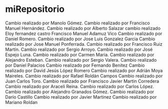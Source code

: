 # miRepositorio
Cambio realizado por Manolo Gómez.
Cambio realizado por Francisco Manuel Hernández.
Cambio realizado por Alberto Salazar
cambio realizado Eloy fernandez castro
Francisco Manuel Adamuz Vico
Cambio realizado por Daniel Romero.
Cambio realizado por Jose Luis Gonzalez Garcia
Cambio realizado por Jose Manuel Ponferrada.
Cambio realizado por Francisco Ruiz Martín.
Cambio realizado por Sergio Arroyo.
Cambio realizado por José Espejo Luna.
Cambio realizado por Carmen Maria.
Cambio realizado por Alejandro Esteban.
Cambio realizado por Sergio Valera.
Cambio realizado por Daniel Palacios
Cambio realizado por Fernando Benitez
Cambio realizado por David Jesús López Romero
Cambio realizado por Adrián Moya Maireles.
Cambio realizado por Rafael Roldán Campos
Cambio realizado por Juan Carlos Toro.
Cambio realizado por Francisco Javier Martin Corredera
Cambio realizado por Araceli Reina.
Cambio realizado por Carlos López.
Cambio realizado por Alejandro Granados Gómez.
Cambio realizado por Darío Castillo
Cambio realizado por Javier Martinez
Cambio realizado por Mariano Roldan
